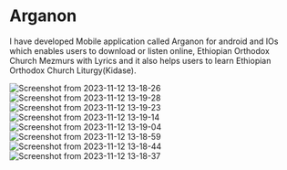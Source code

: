 # Arganon
I have developed Mobile application called Arganon for android and IOs which enables users to download or
listen online, Ethiopian Orthodox Church Mezmurs with Lyrics and it also helps users to learn Ethiopian
Orthodox Church Liturgy(Kidase).

![Screenshot from 2023-11-12 13-18-26](https://github.com/Melloss/Arganon/assets/101984338/f3ea00ed-f60d-4d37-b723-e8b825987642)
![Screenshot from 2023-11-12 13-19-28](https://github.com/Melloss/Arganon/assets/101984338/dbbcea49-8752-475d-9ebb-89e4ccfbda28)
![Screenshot from 2023-11-12 13-19-23](https://github.com/Melloss/Arganon/assets/101984338/d77142a2-1843-4c3f-bfdb-366c891c742e)
![Screenshot from 2023-11-12 13-19-14](https://github.com/Melloss/Arganon/assets/101984338/366420a1-7935-49b9-993a-0259ca1f81e4)
![Screenshot from 2023-11-12 13-19-04](https://github.com/Melloss/Arganon/assets/101984338/0a642947-9d77-4470-b43e-76b77f917de6)
![Screenshot from 2023-11-12 13-18-59](https://github.com/Melloss/Arganon/assets/101984338/2927ad3e-73f1-4b67-a939-3c970f749d6c)
![Screenshot from 2023-11-12 13-18-44](https://github.com/Melloss/Arganon/assets/101984338/7a7d22f0-6617-4d66-9832-5b3ad3e53cd0)
![Screenshot from 2023-11-12 13-18-37](https://github.com/Melloss/Arganon/assets/101984338/9e6f7e0e-82fe-4716-87d5-861492100b8b)
